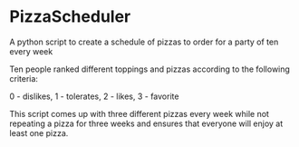 # PizzaScheduler
A python script to create a schedule of pizzas to order for a party of ten every week

Ten people ranked different toppings and pizzas according to the following criteria:

0 - dislikes, 1 - tolerates, 2 - likes, 3 - favorite

This script comes up with three different pizzas every week while not repeating a pizza for three weeks and ensures that everyone will enjoy at least one pizza.
